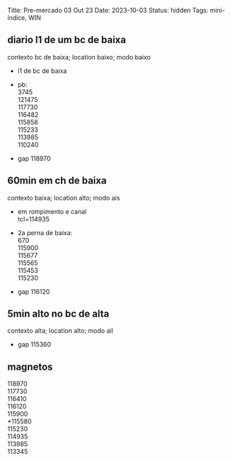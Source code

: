Title: Pre-mercado 03 Out 23
Date: 2023-10-03
Status: hidden
Tags: mini-índice, WIN

## diario l1 de um bc de baixa  
contexto bc de baixa; location baixo; modo baixo  

* l1 de bc de baixa  

* pb:  
3745  
121475  
117730  
116482  
115858  
115233  
113985  
110240  

* gap 118970    

## 60min em ch de baixa  
contexto baixa; location alto; modo ais  

* em rompimento e canal  
tcl=114935  

* 2a perna de baixa:  
670  
115900  
115677  
115565  
115453  
115230  

* gap 116120  


## 5min  alto no bc de alta  
contexto alta; location alto; modo  ail  

* gap 115360  

## magnetos  
118970    
117730    
116410    
116120    
115900    
*115580    
115230  
114935  
113985  
113345  

